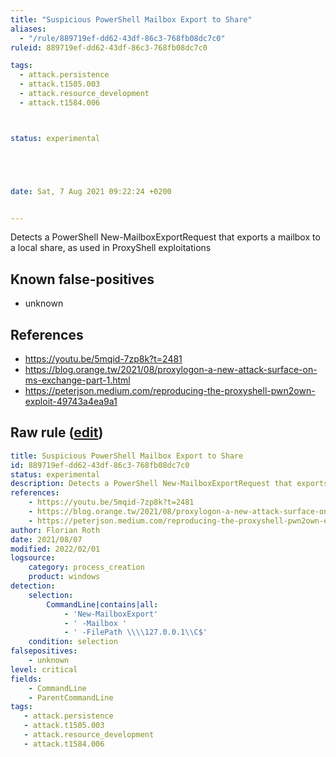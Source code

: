 ```yaml
---
title: "Suspicious PowerShell Mailbox Export to Share"
aliases:
  - "/rule/889719ef-dd62-43df-86c3-768fb08dc7c0"
ruleid: 889719ef-dd62-43df-86c3-768fb08dc7c0

tags:
  - attack.persistence
  - attack.t1505.003
  - attack.resource_development
  - attack.t1584.006



status: experimental





date: Sat, 7 Aug 2021 09:22:24 +0200


---
```


Detects a PowerShell New-MailboxExportRequest that exports a mailbox to a local share, as used in ProxyShell exploitations

<!--more-->


## Known false-positives

* unknown



## References

* https://youtu.be/5mqid-7zp8k?t=2481
* https://blog.orange.tw/2021/08/proxylogon-a-new-attack-surface-on-ms-exchange-part-1.html
* https://peterjson.medium.com/reproducing-the-proxyshell-pwn2own-exploit-49743a4ea9a1


## Raw rule ([edit](https://github.com/SigmaHQ/sigma/edit/master/rules/windows/process_creation/proc_creation_win_mailboxexport_share.yml))
```yaml
title: Suspicious PowerShell Mailbox Export to Share
id: 889719ef-dd62-43df-86c3-768fb08dc7c0
status: experimental
description: Detects a PowerShell New-MailboxExportRequest that exports a mailbox to a local share, as used in ProxyShell exploitations
references:
    - https://youtu.be/5mqid-7zp8k?t=2481
    - https://blog.orange.tw/2021/08/proxylogon-a-new-attack-surface-on-ms-exchange-part-1.html
    - https://peterjson.medium.com/reproducing-the-proxyshell-pwn2own-exploit-49743a4ea9a1
author: Florian Roth
date: 2021/08/07
modified: 2022/02/01
logsource:
    category: process_creation
    product: windows
detection:
    selection:
        CommandLine|contains|all:
            - 'New-MailboxExport'
            - ' -Mailbox '
            - ' -FilePath \\\\127.0.0.1\\C$'
    condition: selection
falsepositives:
    - unknown
level: critical
fields:
    - CommandLine
    - ParentCommandLine
tags:
   - attack.persistence  
   - attack.t1505.003
   - attack.resource_development
   - attack.t1584.006
```
